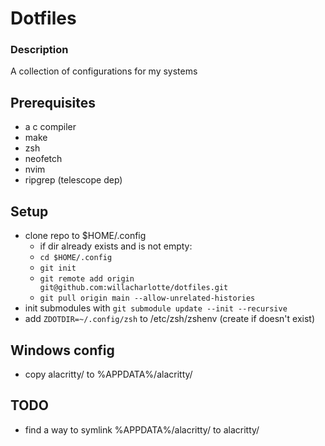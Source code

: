 # Dotfiles

### Description
A collection of configurations for my systems

## Prerequisites
- a c compiler
- make 
- zsh
- neofetch
- nvim
- ripgrep (telescope dep)

## Setup
- clone repo to $HOME/.config
    * if dir already exists and is not empty:
    * `cd $HOME/.config`
    * `git init`
    * `git remote add origin git@github.com:willacharlotte/dotfiles.git`
    * `git pull origin main --allow-unrelated-histories`
- init submodules with `git submodule update --init --recursive`
- add `ZDOTDIR=~/.config/zsh` to /etc/zsh/zshenv (create if doesn't exist)

## Windows config
- copy alacritty/ to %APPDATA%/alacritty/

## TODO
- find a way to symlink %APPDATA%/alacritty/ to alacritty/
